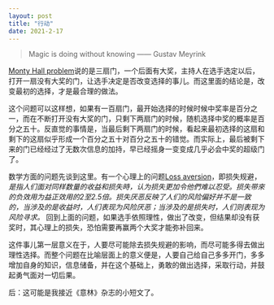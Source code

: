 ```yaml
---
layout: post
title: "行动"
date: 2021-2-17
---
```

> Magic is doing without knowing
—— Gustav Meyrink

[Monty Hall problem]说的是三扇门，一个后面有大奖，主持人在选手选定以后，打开一扇没有大奖的门，让选手决定是否改变选择的事儿。而这里面的结论是，改变最初的选择，才是最合理的做法。

这个问题可以这样想，如果有一百扇门，最开始选择的时候时候中奖率是百分之一，而在不断打开没有大奖的门，只剩下两扇门的时候，随机选择中奖的概率是百分之五十。反直觉的事情是，当最后剩下两扇门的时候，看起来最初选择的这扇和剩下的这扇似乎形成一个百分之五十对百分之五十的错觉。而实际上，最后被剩下来的门已经经过了无数次信息的加持，早已经摇身一变变成几乎必会中奖的超级门了。

数学方面的问题先谈到这里。有一个心理上的问题[Loss aversion]，即损失规避，*是指人们面对同样数量的收益和损失時，认为损失更加令他們难以忍受。损失带來的负效用为益正效用的2至2.5倍。损失厌恶反映了人们的风险偏好并不是一致的，当涉及的是收益时，人们表现为风险厌恶；当涉及的是损失时，人们则表现为风险寻求。* 回到上面的问题，如果选手依照理性，做出了改变，但结果却没有获奖时，其心理上的损失，恐怕需要再赢两个大奖才能弥补回来。

这件事儿第一层意义在于，人要尽可能除去损失规避的影响，而尽可能多得去做出理性选择。而整个问题在比喻层面上的意义便是，人要自己给自己多多开门，多多增加自身的知识，信息储备，并在这个基础上，勇敢的做出选择，采取行动，并鼓起勇气面对一切后果。

后：这可能是我接近《意林》杂志的小短文了。


[Monty Hall problem]:https://en.wikipedia.org/wiki/Monty_Hall_problem
[Loss aversion]: https://en.wikipedia.org/wiki/Loss_aversion
